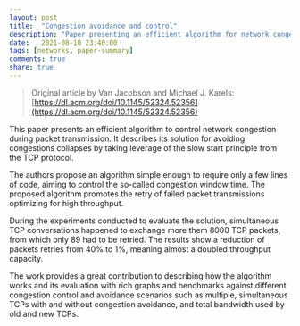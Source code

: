 ```yaml
---
layout: post
title:  "Congestion avoidance and control"
description: "Paper presenting an efficient algorithm for network congestion avoidance and control, as a response to the first Internet congestion collapses that happened back in 1986."
date:   2021-08-10 23:40:00
tags: [networks, paper-summary]   
comments: true
share: true
---
```


> Original article by Van Jacobson and Michael J. Karels: [https://dl.acm.org/doi/10.1145/52324.52356](https://dl.acm.org/doi/10.1145/52324.52356)

This paper presents an efficient algorithm to control network congestion during packet transmission. It describes its solution for avoiding congestions collapses by taking leverage of the slow start principle from the TCP protocol.

The authors propose an algorithm simple enough to require only a few lines of code, aiming to control the so-called congestion window time. The proposed algorithm promotes the retry of failed packet transmissions optimizing for high throughput.

During the experiments conducted to evaluate the solution, simultaneous TCP conversations happened to exchange more them 8000 TCP packets, from which only 89 had to be retried. The results show a reduction of packets retries from 40% to 1%, meaning almost a doubled throughput capacity.

The work provides a great contribution to describing how the algorithm works and its evaluation with rich graphs and benchmarks against different congestion control and avoidance scenarios such as multiple, simultaneous TCPs with and without congestion avoidance, and total bandwidth used by old and new TCPs.
